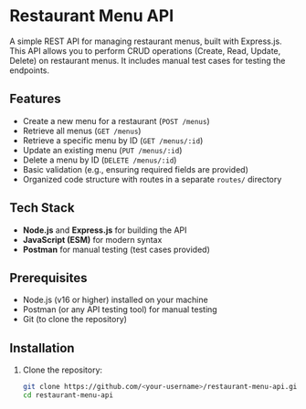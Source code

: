 # Restaurant Menu API

A simple REST API for managing restaurant menus, built with Express.js. This API allows you to perform CRUD operations (Create, Read, Update, Delete) on restaurant menus. It includes manual test cases for testing the endpoints.

## Features
- Create a new menu for a restaurant (`POST /menus`)
- Retrieve all menus (`GET /menus`)
- Retrieve a specific menu by ID (`GET /menus/:id`)
- Update an existing menu (`PUT /menus/:id`)
- Delete a menu by ID (`DELETE /menus/:id`)
- Basic validation (e.g., ensuring required fields are provided)
- Organized code structure with routes in a separate `routes/` directory

## Tech Stack
- **Node.js** and **Express.js** for building the API
- **JavaScript (ESM)** for modern syntax
- **Postman** for manual testing (test cases provided)

## Prerequisites
- Node.js (v16 or higher) installed on your machine
- Postman (or any API testing tool) for manual testing
- Git (to clone the repository)

## Installation
1. Clone the repository:
   ```bash
   git clone https://github.com/<your-username>/restaurant-menu-api.git
   cd restaurant-menu-api
